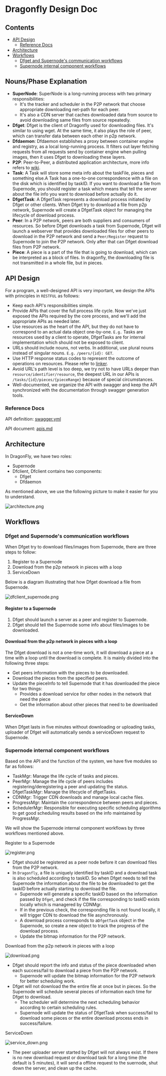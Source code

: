 # Dragonfly Design Doc

## Contents

- [API Design](#api-design)
  - [Reference Docs](#reference-docs)
- [Architecture](#architecture)
- [Workflows](#workflows)
  - [Dfget and Supernode's communication workflows](#dfget-and-supernode's-communication-workflows)
  - [Supernode internal component workflows](#supernode-internal-component-workflows)

## Nouns/Phase Explanation

- **SuperNode**: SuperNode is a long-running process with two primary responsibilities:
  - It's the tracker and scheduler in the P2P network that choose appropriate downloading net-path for each peer.
  - It's also a CDN server that caches downloaded data from source to avoid downloading same files from source repeatedly.
- **Dfget**: Dfget is the client of Dragonfly used for downloading files. It's similar to using wget. At the same time, it also plays the role of peer, which can transfer data between each other in p2p network.
- **Dfdaemon**: Dfdaemon establishes a proxy between container engine and registry, as a local long-running process. It filters out layer fetching requests from all requests send by container engine when pulling images, then it uses Dfget to downloading these layers.
- **P2P**: Peer-to-Peer, a distributed application architecture, more info refers to [wiki](https://en.wikipedia.org/wiki/Peer-to-peer).
- **Task**: A Task will store some meta info about the taskFile, pieces and something else.A Task has a one-to-one correspondence with a file on the disk which is identified by taskID. If you want to download a file from Supernode, you should register a task which means that tell the server about the file info you want to download before actually do it.
- **DfgetTask**: A DfgetTask represents a download process initiated by Dfget or other clients. When Dfget try to download a file from p2p network, Supernode will create a DfgetTask object for managing the lifecycle of download process.
- **Peer**: In a P2P network, peers are both suppliers and consumers of resources. So before Dfget downloads a task from Supernode, Dfget will launch a webserver that provides downloaded files for other peers to download in the P2P network and send a `Peer/Register` request to Supernode to join the P2P network. Only after that can Dfget download files from P2P network.
- **Piece**: A piece is a part of the file that is going to download, which can be interpreted as a block of files. In dragonfly, the downloading file is not transmitted in a whole file, but in pieces.

## API Design

For a program, a well-designed API is very important, we design the APIs with principles in `RESTFUL` as follows:

- Keep each API's responsibilities simple.
- Provide APIs that cover the full process life cycle. Now we've just exposed the APIs required by the core process, and we'll add the appropriate APIs as needed later.
- Use resources as the heart of the API, but they do not have to correspond to an actual data object one-by-one. `E.g.` Tasks are resources used by a client to operate, DfgetTasks are for internal implementation which should not be exposed to client.
- URLs should include nouns, not verbs. In additional, use plural nouns instead of singular nouns. `E.g.` `/peers/{id}: GET`.
- Use HTTP response status codes to represent the outcome of operations on resources. Please refer to [linker](https://github.com/dragonflyoss/Dragonfly/blob/master/apis/swagger.yml#L793).
- Avoid URL's path level is too deep, we try not to have URLs deeper than `resource/identifier/resource`, the deepest URL in our APIs is `/tasks/{id}/pieces/{pieceRange}` because of special circumstances.
- Well-documented, we organize the API with swagger and keep the API synchronized with the documentation through swagger generation tools.

### Reference Docs

API definition: [swagger.yml](https://github.com/dragonflyoss/Dragonfly/blob/master/apis/swagger.yml)

API document: [apis.md](https://github.com/dragonflyoss/Dragonfly/blob/master/docs/api_reference/apis.md)

## Architecture

In DragonFly, we have two roles:

- Supernode
- Dfclient, Dfclient contains two components:
  - Dfget
  - Dfdaemon

As mentioned above, we use the following picture to make it easier for you to understand.

![architecture.png](../images/design/architecture.png)

## Workflows

### Dfget and Supernode's communication workflows

When Dfget try to download files/images from Supernode, there are three steps to follow:

1. Register to a Supernode
2. Download from the p2p network in pieces with a loop
3. ServiceDown

Below is a diagram illustrating that how Dfget download a file from Supernode.

![dfclient_supernode.png](../images/design/dfget_supernode.png)

#### Register to a Supernode

1. Dfget should launch a server as a peer and register to Supernode.
2. Dfget should tell the Supernode some info about files/images to be downloaded.

#### Download from the p2p network in pieces with a loop

The Dfget download is not a one-time work, it will download a piece at a time with a loop until the download is complete. It is mainly divided into the following three steps:

- Get peers information with the pieces to be downloaded.
- Download the pieces from the specified peers.
- Update the pieceInfo to tell Supernode that it has downloaded the piece for two things:
  - Provides a download service for other nodes in the network that need the piece
  - Get the information about other pieces that need to be downloaded

#### ServiceDown

When Dfget lasts in five minutes without downloading or uploading tasks, uploader of Dfget will automatically sends a serviceDown request to Supernode.

### Supernode internal component workflows

Based on the API and the function of the system, we have five modules so far as follows:

- TaskMgr: Manage the life cycle of tasks and pieces.
- PeerMgr: Manage the life cycle of peers includes registering/deregistering a peer and updating the status.
- DfgetTaskMgr: Manage the lifecycle of dfgetTasks.
- CDNMgr: Trigger CDN downloads and manage local cache files.
- ProgressMgr: Maintain the correspondence between peers and pieces.
- SchedulerMgr: Responsible for executing specific scheduling algorithms to get good scheduling results based on the info maintained by ProgressMgr.

We will show the Supernode internal component workflows by three workflows mentioned above.

Register to a Supernode

![register.png](../images/design/register.png)

- Dfget should be registered as a peer node before it can download files from the P2P network.
- In `Dragonfly`, a file is uniquely identified by taskID and a download task is also scheduled according to taskID. So when Dfget needs to tell the Supernode the information about the file to be downloaded to get the taskID before actually starting to download the file.
  - Supernode will generate a specific taskID based on the information passed by `Dfget`, and check if the file corresponding to taskID exists locally which is managered by CDNMgr.
  - If in the previous check, the corresponding file is not found locally, it will trigger CDN to download the file asynchronously.
  - A download process corresponds to a`DfgetTask` object in the Supernode, so create a new object to track the progress of the download process.
  - Update the bitmap information for the P2P network.

Download from the p2p network in pieces with a loop

![download.png](../images/design/download.png)

- Dfget should report the info and status of the piece downloaded when each success/fail to download a piece from the P2P network.
  - Supernode will update the bitmap information for the P2P network for better scheduling work.
- Dfget will not download the the entire file at once but in pieces. So the Supernode will schedule several pieces of information each time for Dfget to download.
  - The scheduler will determine the next scheduling behavior according to certain scheduling rules.
  - Supernode will update the status of DfgetTask when success/fail to download some pieces or the entire download process ends in success/failure.

ServiceDown

![service_down.png](../images/design/service_down.png)

- The peer uploader server started by Dfget will not always exist. If there is no new download request or download task for a long time (the default is 5 minutes), it will send a offline request to the suernode, shut down the server, and clean up the cache.
